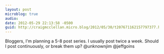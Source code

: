 ```yaml
---
layout: post
microblog: true
audio: 
date: 2012-05-29 22:13:58 -0500
guid: http://craigmcclellan.micro.blog/2012/05/30/t207671162157797377.html
---
```

Bloggers, I'm planning a 5-8 post series. I usually post twice a week. Should I post continuously, or break them up? @unknownjim @jeffgoins

